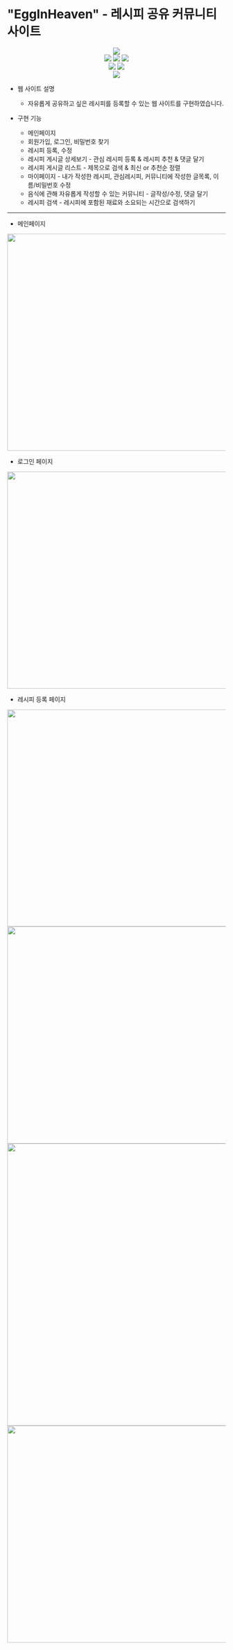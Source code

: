 # "EggInHeaven" - 레시피 공유 커뮤니티 사이트

<div align=center>
  <img src="https://img.shields.io/badge/java 8-007396?style=for-the-badge&logo=java&logoColor=white">
  <br />
  <img src="https://img.shields.io/badge/spring boot-6DB33F?style=for-the-badge&logo=springboot&logoColor=white">
  <img src="https://img.shields.io/badge/apache maven-E6526F?style=for-the-badge&logo=apachemaven&logoColor=white">
  <img src="https://img.shields.io/badge/apache tomcat-FF9900?style=for-the-badge&logo=apachetomcat&logoColor=white">
  <br />
  <img src="https://img.shields.io/badge/oracle DBMS-F80000?style=for-the-badge&logo=oracle&logoColor=white">
  <img src="https://img.shields.io/badge/mybatis-AA344D?style=for-the-badge&logo=apache&logoColor=white">
  <br />
  <img src="https://img.shields.io/badge/spring tool suite(STS)-006643?style=for-the-badge&logo=&logoColor=white">
</div>

* 웹 사이트 설명
  - 자유롭게 공유하고 싶은 레시피를 등록할 수 있는 웹 사이트를 구현하였습니다.

* 구현 기능
  * 메인페이지
  * 회원가입, 로그인, 비밀번호 찾기
  * 레시피 등록, 수정
  * 레시피 게시글 상세보기 - 관심 레시피 등록 & 레시피 추천 & 댓글 달기
  * 레시피 게시글 리스트 - 제목으로 검색 & 최신 or 추천순 정렬
  * 마이페이지 - 내가 작성한 레시피, 관심레시피, 커뮤니티에 작성한 글목록, 이름/비밀번호 수정
  * 음식에 관해 자유롭게 작성할 수 있는 커뮤니티 - 글작성/수정, 댓글 달기
  * 레시피 검색 - 레시피에 포함된 재료와 소요되는 시간으로 검색하기

--------------------  

+ 메인페이지
<img src="https://user-images.githubusercontent.com/27190639/189662063-29bdda8a-2e9e-423f-ad11-dd1b9bc5dc3b.PNG" width="800px" height="500px">

+ 로그인 페이지
<img src="https://user-images.githubusercontent.com/27190639/189662058-c9f13449-20cf-4387-8da0-1408e2a34c90.PNG" width="800px" height="500px">

+ 레시피 등록 페이지
<img src="https://user-images.githubusercontent.com/27190639/189662305-b0836172-0c8c-4dfe-bc39-8e791125237b.PNG" width="800px" height="500px">
<img src="https://user-images.githubusercontent.com/27190639/189662306-0cbeb452-be77-4f40-8305-b3a4def34ac1.PNG" width="800px" height="500px">
<img src="https://user-images.githubusercontent.com/27190639/189662309-6da1fb23-92eb-4cbc-99e4-0e7a0dd4f210.PNG" width="800px" height="650px">
<img src="https://user-images.githubusercontent.com/27190639/189662310-b39c1696-bc57-4a87-9470-8521708dab5a.PNG" width="800px" height="500px">

